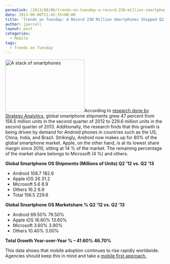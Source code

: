 ```yaml
---
permalink: /2013/08/06/trends-on-tuesday-a-record-230-million-smartphones-shipped-q2-2013/
date: 2013-08-06T11:45:35+00:00
title: 'Trends on Tuesday: A Record 230 Million Smartphones Shipped Q2 2013'
author: jparcell
layout: post
categories:
  - Mobile
tags:
  - Trends on Tuesday
---
```


[<img class="alignright wp-image-104472 size-medium" src="https://s3.amazonaws.com/sitesusa/wp-content/uploads/sites/212/2014/01/smartphones-250x166.jpg" alt="A stack of smartphones" width="250" height="166" />](https://s3.amazonaws.com/sitesusa/wp-content/uploads/sites/212/2014/01/smartphones.jpg)According to [research done by Strategy Analytics](http://blogs.strategyanalytics.com/WSS/post/2013/08/01/Strategy-Analytics-Android-Captures-Record-80-Percent-Share-of-Global-Smartphone-Shipments-in-Q2-2013.aspx), global smartphone shipments grew 47 percent from 156.5 million units in the second quarter of 2012 to 229.6 million units in the second quarter of 2013. Additionally, the research finds that this growth is being driven by demand for Android phones in countries such as the US, China, India, and Brazil. Strikingly, Android now makes up for 80% of the global smartphone market. Apple, on the other hand, is at its lowest share margin since 2010, sitting at 14 % of the market. The remaining percentage of the market share belongs to Microsoft (4 %) and others.

**Global Smartphone OS Shipments (Millions of Units) **Q2 &#8217;12  vs. Q2 &#8217;13****

  * Android    108.7  182.6
  * Apple iOS   26       31.2
  * Microsoft   5.6      8.9
  * Others      16.2      6.9
  * Total      156.5    229.6

**Global Smartphone OS Marketshare %  Q2 &#8217;12  vs.  Q2 &#8217;13**

  * Android    69.50%  79.50%
  * Apple iOS   16.60%  13.60%
  * Microsoft   3.60%   3.90%
  * Others      10.40%  3.00%

**Total Growth Year-over-Year %  &#8211;  41.60%    46.70%**

This data shows that mobile adoption continues to rise rapidly worldwide.  Agencies should keep this in mind and take a [mobile first approach.](https://www.digitalgov.gov/2013/09/30/mobile-first/ "Mobile First")